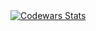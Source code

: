 <a href="https://www.codewars.com/users/Windows98">
  <img src="https://www.codewars.com/users/Windows98/badges/large" alt="Codewars Stats"/>
</a>
<!--
**ywindows98/ywindows98** is a ✨ _special_ ✨ repository because its `README.md` (this file) appears on your GitHub profile.

Here are some ideas to get you started:

- 🔭 I’m currently working on ...
- 🌱 I’m currently learning ...
- 👯 I’m looking to collaborate on ...
- 🤔 I’m looking for help with ...
- 💬 Ask me about ...
- 📫 How to reach me: ...
- 😄 Pronouns: ...
- ⚡ Fun fact: ...
-->

